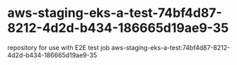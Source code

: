 # aws-staging-eks-a-test-74bf4d87-8212-4d2d-b434-186665d19ae9-35
repository for use with E2E test job aws-staging-eks-a-test:74bf4d87-8212-4d2d-b434-186665d19ae9-35
